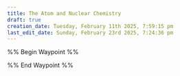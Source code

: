 ```yaml
---
title: The Atom and Nuclear Chemistry
draft: true
creation_date: Tuesday, February 11th 2025, 7:59:15 pm
last_edit_date: Sunday, February 23rd 2025, 7:24:36 pm
---
```


%% Begin Waypoint %%

%% End Waypoint %%
